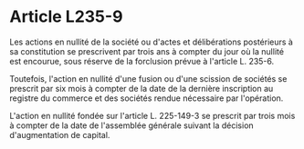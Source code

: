 # Article L235-9

Les actions en nullité de la société ou d'actes et délibérations postérieurs à sa constitution se prescrivent par trois ans à compter du jour où la nullité est encourue, sous réserve de la forclusion prévue à l'article L. 235-6.

Toutefois, l'action en nullité d'une fusion ou d'une scission de sociétés se prescrit par six mois à compter de la date de la dernière inscription au registre du commerce et des sociétés rendue nécessaire par l'opération.

L'action en nullité fondée sur l'article L. 225-149-3 se prescrit par trois mois à compter de la date de l'assemblée générale suivant la décision d'augmentation de capital.
